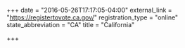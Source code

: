 +++
date = "2016-05-26T17:17:05-04:00"
external_link = "https://registertovote.ca.gov/"
registration_type = "online"
state_abbreviation = "CA"
title = "California"

+++

